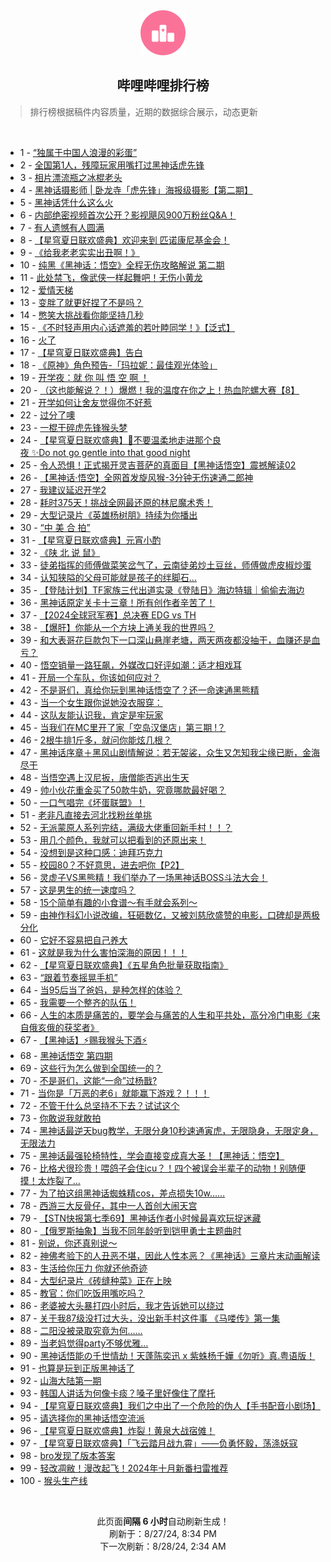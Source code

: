 <div align="center">
    <img src="./assets/icon_rank.png" alt="logo" />
    <h2>哔哩哔哩排行榜</h>
</div>

> 排行榜根据稿件内容质量，近期的数据综合展示，动态更新

<br />

<ul><li><span>1 - <a href=https://www.bilibili.com/BV1QLWoeaEBg>“独属于中国人浪漫的彩蛋”</a></span></li><li><span>2 - <a href=https://www.bilibili.com/BV1X1WredEdw>全国第1人，残障玩家用嘴打过黑神话虎先锋</a></span></li><li><span>3 - <a href=https://www.bilibili.com/BV1mf421e7yy>相片漂流瓶之冰棍老头</a></span></li><li><span>4 - <a href=https://www.bilibili.com/BV1GrsFeGEU1>黑神话摄影师&nbsp;|&nbsp;卧龙寺「虎先锋」海报级摄影【第二期】</a></span></li><li><span>5 - <a href=https://www.bilibili.com/BV1Bw4m167su>黑神话凭什么这么火</a></span></li><li><span>6 - <a href=https://www.bilibili.com/BV1Yf421e72c>内部绝密视频首次公开？影视飓风900万粉丝Q&amp;A！</a></span></li><li><span>7 - <a href=https://www.bilibili.com/BV1pM4m1a79s>有人遗憾有人圆满</a></span></li><li><span>8 - <a href=https://www.bilibili.com/BV1Xz421e7m6>【星穹夏日联欢盛典】欢迎来到&nbsp;匹诺康尼基金会！</a></span></li><li><span>9 - <a href=https://www.bilibili.com/BV1aW421X77w>《给我老老实实出丑啊！》</a></span></li><li><span>10 - <a href=https://www.bilibili.com/BV1VE421c7vv>纯黑《黑神话：悟空》全程无伤攻略解说&nbsp;第二期</a></span></li><li><span>11 - <a href=https://www.bilibili.com/BV18sWBeCES1>此处禁飞，像武侠一样起舞吧！无伤小黄龙</a></span></li><li><span>12 - <a href=https://www.bilibili.com/BV1ncWfeDEeM>爱情天梯</a></span></li><li><span>13 - <a href=https://www.bilibili.com/BV1X2421Z7Rj>变胖了就更好捏了不是吗？</a></span></li><li><span>14 - <a href=https://www.bilibili.com/BV1P1421b782>憋笑大挑战看你能坚持几秒</a></span></li><li><span>15 - <a href=https://www.bilibili.com/BV1pH4y1F7ke>《不时轻声用内心话遮羞的若叶睦同学！》【泛式】</a></span></li><li><span>16 - <a href=https://www.bilibili.com/BV1FH4y1F7Es>火了</a></span></li><li><span>17 - <a href=https://www.bilibili.com/BV1LM4m1Y7uY>【星穹夏日联欢盛典】告白</a></span></li><li><span>18 - <a href=https://www.bilibili.com/BV1LW421X7BZ>《原神》角色预告-「玛拉妮：最佳观光体验」</a></span></li><li><span>19 - <a href=https://www.bilibili.com/BV1VT421z711>开学夜：就&nbsp;你&nbsp;叫&nbsp;悟&nbsp;空&nbsp;啊&nbsp;！</a></span></li><li><span>20 - <a href=https://www.bilibili.com/BV1dM4m1a789>（这也能解说？！）爆燃！我的温度在你之上！热血陀螺大赛【8】</a></span></li><li><span>21 - <a href=https://www.bilibili.com/BV1zM4m1a7mz>开学如何让舍友觉得你不好惹</a></span></li><li><span>22 - <a href=https://www.bilibili.com/BV1v4421o7N3>过分了噢</a></span></li><li><span>23 - <a href=https://www.bilibili.com/BV1mpWoeoEd3>一棍干碎虎先锋猴头梦</a></span></li><li><span>24 - <a href=https://www.bilibili.com/BV12U411m7AK>【星穹夏日联欢盛典】💫不要温柔地走进那个良夜&nbsp;✨Do&nbsp;not&nbsp;go&nbsp;gentle&nbsp;into&nbsp;that&nbsp;good&nbsp;night</a></span></li><li><span>25 - <a href=https://www.bilibili.com/BV19rWzeDEsi>令人恐惧！正式揭开灵吉菩萨的真面目【黑神话悟空】震撼解读02</a></span></li><li><span>26 - <a href=https://www.bilibili.com/BV1TYW7emEQP>【黑神话·悟空】全网首发旋风猴-3分钟无伤速通二郎神</a></span></li><li><span>27 - <a href=https://www.bilibili.com/BV16VWkeqEHQ>我建议延迟开学2</a></span></li><li><span>28 - <a href=https://www.bilibili.com/BV1rU411m7RC>耗时375天！挑战全网最还原的林尼魔术秀！</a></span></li><li><span>29 - <a href=https://www.bilibili.com/BV1Wbs7e5EmH>大型记录片《英雄杨树朋》持续为你播出</a></span></li><li><span>30 - <a href=https://www.bilibili.com/BV1CE4m1979G>“中&nbsp;美&nbsp;合&nbsp;拍”</a></span></li><li><span>31 - <a href=https://www.bilibili.com/BV1DsWLeLEzQ>【星穹夏日联欢盛典】元宵小酌</a></span></li><li><span>32 - <a href=https://www.bilibili.com/BV1dT421B7Ro>《陕&nbsp;北&nbsp;说&nbsp;鼠》</a></span></li><li><span>33 - <a href=https://www.bilibili.com/BV1bT421z7AJ>徒弟指挥的师傅做菜笑岔气了，云南徒弟炒土豆丝，师傅做虎皮椒炒蛋</a></span></li><li><span>34 - <a href=https://www.bilibili.com/BV1DYWke9E4k>认知狭隘的父母可能就是孩子的绊脚石...</a></span></li><li><span>35 - <a href=https://www.bilibili.com/BV17W421X7au>【登陆计划】TF家族三代出道实录《登陆日》海边特辑｜偷偷去海边</a></span></li><li><span>36 - <a href=https://www.bilibili.com/BV1rmW6eiECZ>黑神话原定关卡十三章！所有创作者辛苦了！</a></span></li><li><span>37 - <a href=https://www.bilibili.com/BV1d2421d7BX>【2024全球冠军赛】总决赛&nbsp;EDG&nbsp;vs&nbsp;TH</a></span></li><li><span>38 - <a href=https://www.bilibili.com/BV18f421e7kD>【爆肝】你能从一个方块上通关我的世界吗？</a></span></li><li><span>39 - <a href=https://www.bilibili.com/BV1ri421r7YE>和大表哥花巨款包下一口深山悬崖老塘，两天两夜都没抽干，血赚还是血亏？</a></span></li><li><span>40 - <a href=https://www.bilibili.com/BV1jz421v79i>悟空销量一路狂飙，外媒改口好评如潮：适才相戏耳</a></span></li><li><span>41 - <a href=https://www.bilibili.com/BV1zM4m1a7eb>开局一个车队，你该如何应对？</a></span></li><li><span>42 - <a href=https://www.bilibili.com/BV1h6WZeNEdC>不是哥们，真给你玩到黑神话悟空了？还一命速通黑熊精</a></span></li><li><span>43 - <a href=https://www.bilibili.com/BV1b4421f7Va>当一个女生跟你说她没衣服穿：</a></span></li><li><span>44 - <a href=https://www.bilibili.com/BV1HT421z7GX>这队友能认识我，肯定是牢玩家</a></span></li><li><span>45 - <a href=https://www.bilibili.com/BV11z421e7Qp>当我们在MC里开了家「空岛汉堡店」第三期&nbsp;!？</a></span></li><li><span>46 - <a href=https://www.bilibili.com/BV1jW421X71P>2根牛排1斤多，就问你能炫几根？</a></span></li><li><span>47 - <a href=https://www.bilibili.com/BV1aHWSeLEqE>黑神话序章＋黑风山剧情解说：若无袈裟，众生又怎知我尘缘已断，金海尽干</a></span></li><li><span>48 - <a href=https://www.bilibili.com/BV1kx4y1s7wj>当悟空遇上汉尼扳，唐僧能否逃出生天</a></span></li><li><span>49 - <a href=https://www.bilibili.com/BV1Zi421672z>帅小伙花重金买了50款牛奶，究竟哪款最好喝？</a></span></li><li><span>50 - <a href=https://www.bilibili.com/BV1e7WBeEE9B>一口气唱完《坏蛋联盟》！</a></span></li><li><span>51 - <a href=https://www.bilibili.com/BV1h74y1m7k2>老非凡直接去河北找粉丝单挑</a></span></li><li><span>52 - <a href=https://www.bilibili.com/BV1Un4y1f7x7>无派蒙原人系列完结，满级大佬重回新手村！！？</a></span></li><li><span>53 - <a href=https://www.bilibili.com/BV11W421X79r>用几个颜色，我就可以把看到的还原出来！</a></span></li><li><span>54 - <a href=https://www.bilibili.com/BV1or421K7ai>没想到是这种口感：迪拜巧克力</a></span></li><li><span>55 - <a href=https://www.bilibili.com/BV1Rb42177zb>校园80？不好意思，进去吧你【P2】</a></span></li><li><span>56 - <a href=https://www.bilibili.com/BV1by411H7Mt>灵虚子VS黑熊精！我们举办了一场黑神话BOSS斗法大会！</a></span></li><li><span>57 - <a href=https://www.bilibili.com/BV1df421i7JK>这是男生的统一速度吗？</a></span></li><li><span>58 - <a href=https://www.bilibili.com/BV1Ni421r774>15个简单有趣的小食谱～有手就会系列～</a></span></li><li><span>59 - <a href=https://www.bilibili.com/BV1kf421i7vP>由神作科幻小说改编，狂砸数亿，又被刘慈欣盛赞的电影，口碑却是两极分化</a></span></li><li><span>60 - <a href=https://www.bilibili.com/BV1kLW2eQEVL>它好不容易把自己养大</a></span></li><li><span>61 - <a href=https://www.bilibili.com/BV1uT421z7Ck>这就是我为什么害怕深海的原因！！！</a></span></li><li><span>62 - <a href=https://www.bilibili.com/BV1dT421z7iN>【星穹夏日联欢盛典】《五星角色批量获取指南》</a></span></li><li><span>63 - <a href=https://www.bilibili.com/BV13RWCebEnS>“跟着节奏摇晃手机”</a></span></li><li><span>64 - <a href=https://www.bilibili.com/BV1EZ421L7D4>当95后当了爸妈，是种怎样的体验？</a></span></li><li><span>65 - <a href=https://www.bilibili.com/BV1db42177Nx>我需要一个整齐的队伍！</a></span></li><li><span>66 - <a href=https://www.bilibili.com/BV1ef421i7Lk>人生的本质是痛苦的，要学会与痛苦的人生和平共处，高分冷门电影《来自俄亥俄的获奖者》</a></span></li><li><span>67 - <a href=https://www.bilibili.com/BV17DWfe7EFv>【黑神话】⚡️赐我猴头下酒⚡️</a></span></li><li><span>68 - <a href=https://www.bilibili.com/BV1eW421X7JK>黑神话悟空&nbsp;第四期</a></span></li><li><span>69 - <a href=https://www.bilibili.com/BV1kf421e7mS>这些行为怎么做到全国统一的？</a></span></li><li><span>70 - <a href=https://www.bilibili.com/BV1CM4m1a7Lq>不是哥们，这能“一命”过杨戬?</a></span></li><li><span>71 - <a href=https://www.bilibili.com/BV1Ur421K7St>当你是「万恶的老6」就能赢下游戏？！！！</a></span></li><li><span>72 - <a href=https://www.bilibili.com/BV13E4m1d7ih>不管干什么总坚持不下去？试试这个</a></span></li><li><span>73 - <a href=https://www.bilibili.com/BV1fr421K7qm>你敢说我就敢拍</a></span></li><li><span>74 - <a href=https://www.bilibili.com/BV1on4y1o7SA>黑神话最逆天bug教学，无限分身10秒速通寅虎，无限隐身，无限定身，无限法力</a></span></li><li><span>75 - <a href=https://www.bilibili.com/BV1wE4m1R7Fo>黑神话最强轮椅特性，学会直接变成真大圣！【黑神话：悟空】</a></span></li><li><span>76 - <a href=https://www.bilibili.com/BV1mn4y1f7uk>比格犬很珍贵！喂鸽子会住icu？！四个被误会半辈子的动物！别随便摸！太炸裂了…</a></span></li><li><span>77 - <a href=https://www.bilibili.com/BV1d74y1278s>为了拍这组黑神话蜘蛛精cos，差点损失10w……</a></span></li><li><span>78 - <a href=https://www.bilibili.com/BV1fmWfeEEu9>西游三大反骨仔，其中一人首创大闹天宫</a></span></li><li><span>79 - <a href=https://www.bilibili.com/BV1Un4y1f7YD>【STN快报第七季69】黑神话作者小时候最喜欢玩捉迷藏</a></span></li><li><span>80 - <a href=https://www.bilibili.com/BV1ydWqeYEEW>【俄罗斯抽象】当我不同年龄听到铠甲勇士主题曲时</a></span></li><li><span>81 - <a href=https://www.bilibili.com/BV1WM4m1a7ei>别说，你还真别说～</a></span></li><li><span>82 - <a href=https://www.bilibili.com/BV1P5WqeaErG>神佛考验下的人丑恶不堪，因此人性本恶？《黑神话》三章片末动画解读</a></span></li><li><span>83 - <a href=https://www.bilibili.com/BV1yS421Q7xf>生活给你压力&nbsp;你就还他奇迹</a></span></li><li><span>84 - <a href=https://www.bilibili.com/BV1Xpsce5Epj>大型纪录片《砖缝种菜》正在上映</a></span></li><li><span>85 - <a href=https://www.bilibili.com/BV1BTWfe2EKz>教官：你们吃饭用嘴吃吗？</a></span></li><li><span>86 - <a href=https://www.bilibili.com/BV1n4421f7aR>老婆被大头暴打四小时后，我才告诉她可以绕过</a></span></li><li><span>87 - <a href=https://www.bilibili.com/BV1mmWvecEcB>关于我87级没打过大头，没出新手村这件事&nbsp;《马喽传》第一集</a></span></li><li><span>88 - <a href=https://www.bilibili.com/BV1tw4m1r7cH>二阳没被录取究竟为何……</a></span></li><li><span>89 - <a href=https://www.bilibili.com/BV1ob42177Jb>当老妈觉得party不够优雅...</a></span></li><li><span>90 - <a href=https://www.bilibili.com/BV1AU411m7aj>黑神话悟能の千世情劫！天蓬陈奕迅&nbsp;x&nbsp;紫蛛杨千嬅《勿听》真.粤语版！</a></span></li><li><span>91 - <a href=https://www.bilibili.com/BV1KWWReJEBw>也算是玩到正版黑神话了</a></span></li><li><span>92 - <a href=https://www.bilibili.com/BV1KZ421L78A>山海大陆第一期</a></span></li><li><span>93 - <a href=https://www.bilibili.com/BV1yU411m7pk>韩国人讲话为何像卡痰？嗓子里好像住了摩托</a></span></li><li><span>94 - <a href=https://www.bilibili.com/BV1dn4y1f7rd>【星穹夏日联欢盛典】我们之中出了一个危险的伪人【手书配音小剧场】</a></span></li><li><span>95 - <a href=https://www.bilibili.com/BV13f421i7P7>请选择你的黑神话悟空流派</a></span></li><li><span>96 - <a href=https://www.bilibili.com/BV1hT421z7hH>【星穹夏日联欢盛典】炸裂！黄泉大战宿傩！</a></span></li><li><span>97 - <a href=https://www.bilibili.com/BV1Li421r74L>【星穹夏日联欢盛典】「飞云踏月战九霄」——负勇怀毅，荡涤妖寇</a></span></li><li><span>98 - <a href=https://www.bilibili.com/BV15M4m1Y7HG>bro发现了版本答案</a></span></li><li><span>99 - <a href=https://www.bilibili.com/BV1Vw4m1r7Sw>轻改凋敝！漫改起飞！2024年十月新番扫雷推荐</a></span></li><li><span>100 - <a href=https://www.bilibili.com/BV1Jr421T7X9>猴头生产线</a></span></li></ul>

<br />

<p align=center>此页面<b>间隔 6 小时</b>自动刷新生成！<br>刷新于：8/27/24, 8:34 PM<br>下一次刷新：8/28/24, 2:34 AM</p>